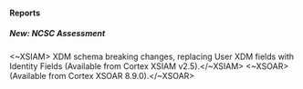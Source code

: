 
#### Reports

##### New: NCSC Assessment

<~XSIAM> XDM schema breaking changes, replacing User XDM fields with Identity Fields (Available from Cortex XSIAM v2.5).</~XSIAM>
<~XSOAR> (Available from Cortex XSOAR 8.9.0).</~XSOAR>
